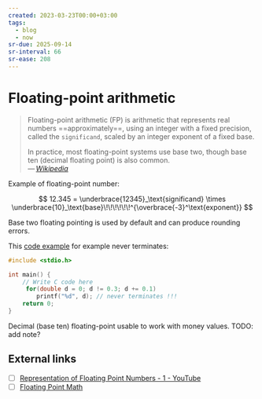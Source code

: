 ```yaml
---
created: 2023-03-23T00:00+03:00
tags:
  - blog
  - now
sr-due: 2025-09-14
sr-interval: 66
sr-ease: 208
---
```


# Floating-point arithmetic

> Floating-point arithmetic (FP) is arithmetic that represents real numbers ==approximately==, using an integer with a fixed precision, called the `significand`, scaled by an integer exponent of a fixed base.
>
> In practice, most floating-point systems use base two, though base ten (decimal floating point) is also common.\
> — <cite>[Wikipedia](https://en.wikipedia.org/wiki/Floating-point_arithmetic)</cite>

Example of floating-point number:

$$
12.345 = \underbrace{12345}_\text{significand}
\times \underbrace{10}_\text{base}\!\!\!\!\!\!^{\overbrace{-3}^\text{exponent}}
$$

Base two floating pointing is used by default and can produce rounding errors.

This [code example](https://onlinegdb.com/EsZMTfVd8) for example never terminates:

```c
#include <stdio.h>

int main() {
    // Write C code here
     for(double d = 0; d != 0.3; d += 0.1)
        printf("%d", d); // never terminates !!!
    return 0;
}
```

Decimal (base ten) floating-point usable to work with money values. TODO: add note?

## External links

- [ ] [Representation of Floating Point Numbers - 1 - YouTube](https://www.youtube.com/watch?v=ji3SfClm8TU)
- [ ] [Floating Point Math](https://0.30000000000000004.com/)
